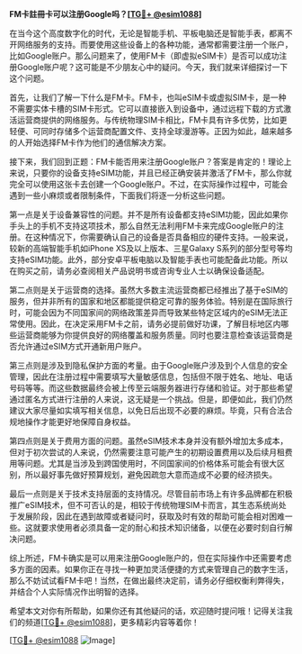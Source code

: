 **FM卡註冊卡可以注册Google吗？[[TG💪+ @esim1088](https://t.me/s/esim1088)]**

在当今这个高度数字化的时代，无论是智能手机、平板电脑还是智能手表，都离不开网络服务的支持。而要使用这些设备上的各种功能，通常都需要注册一个账户，比如Google账户。那么问题来了，使用FM卡（即虚拟eSIM卡）是否可以成功注册Google账户呢？这可能是不少朋友心中的疑问。今天，我们就来详细探讨一下这个问题。

首先，让我们了解一下什么是FM卡。FM卡，也叫eSIM卡或虚拟SIM卡，是一种不需要实体卡槽的SIM卡形式。它可以直接嵌入到设备中，通过远程下载的方式激活运营商提供的网络服务。与传统物理SIM卡相比，FM卡具有许多优势，比如更轻便、可同时存储多个运营商配置文件、支持全球漫游等。正因为如此，越来越多的人开始选择FM卡作为他们的通信解决方案。

接下来，我们回到正题：FM卡能否用来注册Google账户？答案是肯定的！理论上来说，只要你的设备支持eSIM功能，并且已经正确安装并激活了FM卡，那么你就完全可以使用这张卡去创建一个Google账户。不过，在实际操作过程中，可能会遇到一些小麻烦或者限制条件，下面我们将逐一分析这些问题。

第一点是关于设备兼容性的问题。并不是所有设备都支持eSIM功能，因此如果你手头上的手机不支持这项技术，那么自然无法利用FM卡来完成Google账户的注册。在这种情况下，你需要确认自己的设备是否具备相应的硬件支持。一般来说，较新的高端智能手机如iPhone XS及以上版本、三星Galaxy S系列的部分型号等均支持eSIM功能。此外，部分安卓平板电脑以及智能手表也可能配备此功能。所以在购买之前，请务必查阅相关产品说明书或咨询专业人士以确保设备适配。

第二点则是关于运营商的选择。虽然大多数主流运营商都已经推出了基于eSIM的服务，但并非所有的国家和地区都能提供稳定可靠的服务体验。特别是在国际旅行时，可能会因为不同国家间的网络政策差异而导致某些特定区域内的eSIM无法正常使用。因此，在决定采用FM卡之前，请务必提前做好功课，了解目标地区内哪些运营商能够为你提供良好的网络覆盖和服务质量。同时也要注意检查该运营商是否允许通过eSIM方式开通新用户账户。

第三点则是涉及到隐私保护方面的考量。由于Google账户涉及到个人信息的安全管理，因此在注册过程中需要填写大量敏感信息，包括但不限于姓名、地址、电话号码等等。而这些数据最终会被上传至云端服务器进行存储和验证。对于那些希望通过匿名方式进行注册的人来说，这无疑是一个挑战。但是，即便如此，我们仍然建议大家尽量如实填写相关信息，以免日后出现不必要的麻烦。毕竟，只有合法合规地操作才能更好地保障自身权益。

第四点则是关于费用方面的问题。虽然eSIM技术本身并没有额外增加太多成本，但对于初次尝试的人来说，仍然需要注意可能产生的初期设置费用以及后续月租费用等问题。尤其是当涉及到跨国使用时，不同国家间的价格体系可能会有很大区别，所以最好事先做好预算规划，避免因疏忽大意而造成不必要的经济损失。

最后一点则是关于技术支持层面的支持情况。尽管目前市场上有许多品牌都在积极推广eSIM技术，但不可否认的是，相较于传统物理SIM卡而言，其生态系统尚处于发展阶段，因此在遇到故障或者疑问时，获取及时有效的帮助可能会相对困难一些。这就要求使用者必须具备一定的耐心和技术知识储备，以便在必要时刻自行解决问题。

综上所述，FM卡确实是可以用来注册Google账户的，但在实际操作中还需要考虑多方面的因素。如果你正在寻找一种更加灵活便捷的方式来管理自己的数字生活，那么不妨试试看FM卡吧！当然，在做出最终决定前，请务必仔细权衡利弊得失，并结合个人实际情况作出明智的选择。

希望本文对你有所帮助，如果你还有其他疑问的话，欢迎随时提问哦！记得关注我们的频道[[TG💪+ @esim1088](https://t.me/s/esim1088)]，更多精彩内容等着你！

[[TG💪+ @esim1088](https://t.me/s/esim1088) ![Image](https://i.postimg.cc/4NQfJmqS/Snipaste-2025-05-13-00-14-12.png)]